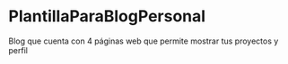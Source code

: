 # PlantillaParaBlogPersonal
Blog que cuenta con 4 páginas web que permite mostrar tus proyectos y perfil
